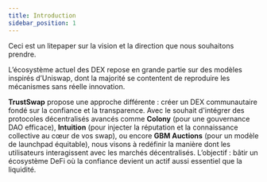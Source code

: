 ```yaml
---
title: Introduction
sidebar_position: 1
---
```



Ceci est un litepaper sur la vision et la direction que nous souhaitons prendre. 

L’écosystème actuel des DEX repose en grande partie sur des modèles inspirés d’Uniswap, dont la majorité se contentent de reproduire les mécanismes sans réelle innovation.

**TrustSwap** propose une approche différente : créer un DEX communautaire fondé sur la confiance et la transparence. Avec le souhait d'intégrer des protocoles décentralisés avancés comme **Colony** (pour une gouvernance DAO efficace), **Intuition** (pour injecter la réputation et la connaissance collective au cœur de vos swap), ou encore **GBM Auctions** (pour un modèle de launchpad équitable), nous visons à redéfinir la manière dont les utilisateurs interagissent avec les marchés décentralisés. 
L’objectif : bâtir un écosystème DeFi où la confiance devient un actif aussi essentiel que la liquidité.
